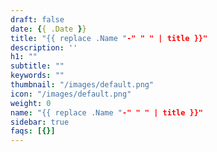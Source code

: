 ```yaml
---
draft: false
date: {{ .Date }}
title: "{{ replace .Name "-" " " | title }}"
description: ''
h1: ""
subtitle: ""
keywords: "" 
thumbnail: "/images/default.png"
icon: "/images/default.png"
weight: 0
name: "{{ replace .Name "-" " " | title }}"
sidebar: true
faqs: [{}]
---
```

